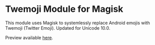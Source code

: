 # Twemoji Module for Magisk

This module uses Magisk to systemlessly replace Android emojis with Twemoji (Twitter Emoji). Updated for Unicode 10.0.

Preview available [here](https://emojipedia.org/twitter/twemoji-2.5/).